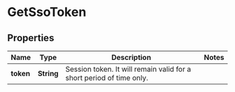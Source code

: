 
# GetSsoToken

## Properties
Name | Type | Description | Notes
------------ | ------------- | ------------- | -------------
**token** | **String** | Session token. It will remain valid for a short period of time only. | 



